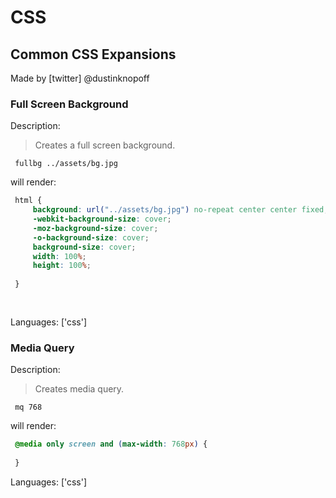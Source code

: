 # CSS

## Common CSS Expansions

Made by [twitter] @dustinknopoff

### Full Screen Background

Description:

> Creates a full screen background.

` fullbg ../assets/bg.jpg`

will render:


```css
 html {
     background: url("../assets/bg.jpg") no-repeat center center fixed;
     -webkit-background-size: cover;
     -moz-background-size: cover;
     -o-background-size: cover;
     background-size: cover;
     width: 100%;
     height: 100%;
 
 }
 
 
```

Languages: ['css']



### Media Query

Description:

> Creates media query.

` mq 768`

will render:


```css
 @media only screen and (max-width: 768px) {
     
 }
```

Languages: ['css']



